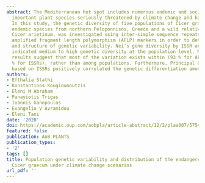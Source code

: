 ```yaml
---
abstract: The Mediterranean hot spot includes numerous endemic and socio-economically
  important plant species seriously threatened by climate change and habitat loss.
  In this study, the genetic diversity of five populations of Cicer graecum, an endangered
  endemic species from northern Peloponnisos, Greece and a wild relative of the cultivated
  Cicer arietinum, was investigated using inter-simple sequence repeats (ISSRs) and
  amplified fragment length polymorphism (AFLP) markers in order to determine levels
  and structure of genetic variability. Nei’s gene diversity by ISSR and AFLP markers
  indicated medium to high genetic diversity at the population level. Moreover, AMOVA
  results suggest that most of the variation exists within (93 % for AFLPs and 65
  % for ISSRs), rather than among populations. Furthermore, Principal Component Analysis
  based on ISSRs positively correlated the genetic differentiation among …
authors:
- Efthalia Stathi
- Konstantinos Kougioumoutzis
- Eleni M Abraham
- Panayiotis Trigas
- Ioannis Ganopoulos
- Evangelia V Avramidou
- Eleni Tani
date: '2020'
doi: https://academic.oup.com/aobpla/article-abstract/12/2/plaa007/5754204
featured: false
publication: AoB PLANTS
publication_types:
- '2'
tags: []
title: Population genetic variability and distribution of the endangered Greek endemic
  Cicer graecum under climate change scenarios
url_pdf: ''
---
```

